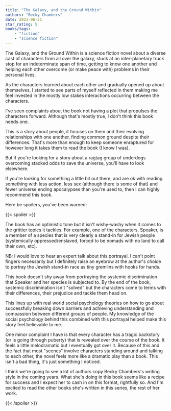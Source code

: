 ```yaml
---
title: "The Galaxy, and the Ground Within"
authors: "Becky Chambers"
date: 2023-06-21
star_rating: 5
books/tags:
    - "fiction"
    - "science fiction"
---
```

The Galaxy, and the Ground Within is a science fiction novel about a diverse cast of characters from all over the galaxy, stuck at an inter-planetary truck stop for an indeterminate span of time, getting to know one another and helping each other overcome (or make peace with) problems in their personal lives.

As the characters learned about each other and gradually opened up about themselves, I started to see parts of myself reflected in them making me feel invested in the mostly low stakes interactions occurring between the characters.

I've seen complaints about the book not having a plot that propulses the characters forward. Although that's mostly true, I don't think this book needs one.

This is a story about people, it focuses on them and their evolving relationships with one another, finding common ground despite their differences. That's more than enough to keep someone enraptured for however long it takes them to read the book (I know I was).

But if you're looking for a story about a ragtag group of underdogs overcoming stacked odds to save the universe, you'll have to look elsewhere.

If you're looking for something a little bit out there, and are ok with reading something with less action, less sex (although there is some of that) and fewer universe ending apocalypses than you're used to, then I can highly recommend this book.

Here be spoilers, you've been warned:

<!--more-->

{{< spoiler >}}

The book has an optimistic tone but it isn't wishy-washy when it comes to the grittier topics it tackles. For example, one of the characters, Speaker, is a member of a species that is very clearly a stand-in for Jewish people (systemically oppressed/enslaved, forced to be nomads with no land to call their own, etc).

NB: I would love to hear an expert talk about this portrayal. I can't point fingers necessarily but I definitely raise an eyebrow at the author's choice to portray the Jewish stand-in race as tiny gremlins with hooks for hands.

This book doesn't shy away from portraying the systemic discrimination that Speaker and her species is subjected to. By the end of the book, systemic discrimination isn't "solved" but the characters come to terms with their differences, their prejudice and tackle them head on.

This lines up with real world social psychology theories on how to go about successfully breaking down barriers and achieving understanding and compassion between different groups of people. My knowledge of the social psychology behind this combined with this portrayal helped make this story feel believable to me.

One minor complaint I have is that every character has a tragic backstory (or is going through puberty) that is revealed over the course of the book. It feels a little melodramatic but I eventually got over it. Because of this and the fact that most "scenes" involve characters standing around and talking to each other, the novel feels more like a dramatic play than a book. This isn't a bad thing, it's just something I noticed.

I think we're going to see a lot of authors copy Becky Chambers's writing style in the coming years. What she's doing in this book seems like a recipe for success and I expect her to cash in on this format, rightfully so. And I'm excited to read the other books she's written in this series, the rest of her work. 


{{< /spoiler >}}